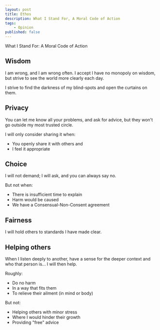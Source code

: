 ```yaml
---
layout: post
title: Ethos
description: What I Stand For, A Moral Code of Action
tags: 
    - Opinion
published: false
---
```


What I Stand For: A Moral Code of Action

## Wisdom

I am wrong, and I am wrong often. I accept I have no monopoly on wisdom, but strive to see the world more clearly each day.

I strive to find the darkness of my blind-spots and open the curtains on them.


## Privacy 

You can let me know all your problems, and ask for advice, but they won't go outside my most trusted circle.

I will only consider sharing it when:

 - You openly share it with others and
 - I feel it appropriate


## Choice

I will not demand; I will ask, and you can always say no.

But not when:

 - There is insufficient time to explain
 - Harm would be caused
 - We have a Consensual-Non-Consent agreement


## Fairness

I will hold others to standards I have made clear.


## Helping others

When I listen deeply to another, have a sense for the deeper context and who that person is... I will then help.

Roughly:

 - Do no harm
 - In a way that fits them
 - To relieve their ailment (in mind or body)

But not:

 - Helping others with minor stress
 - Where I would hinder their growth
 - Providing "free" advice